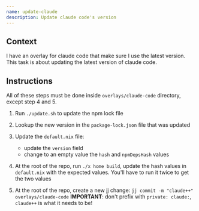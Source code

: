 ```yaml
---
name: update-claude
description: Update claude code's version
---
```


## Context
I have an overlay for claude code that make sure I use the latest version. This task is about
updating the latest version of claude code.

## Instructions

All of these steps must be done inside `overlays/claude-code` directory, except step 4 and 5.

1. Run `./update.sh` to update the npm lock file

2. Lookup the new version in the `package-lock.json` file that was updated

3. Update the `default.nix` file:
   * update the `version` field
   * change to an empty value the `hash` and `npmDepsHash` values

4. At the root of the repo, run `./x home build`, update the hash values in `default.nix` with the
   expected values. You'll have to run it twice to get the two values

5. At the root of the repo, create a new jj change: `jj commit -m "claude++" overlays/claude-code`
   **IMPORTANT**: don't prefix with `private: claude:`, `claude++` is what it needs to be!
